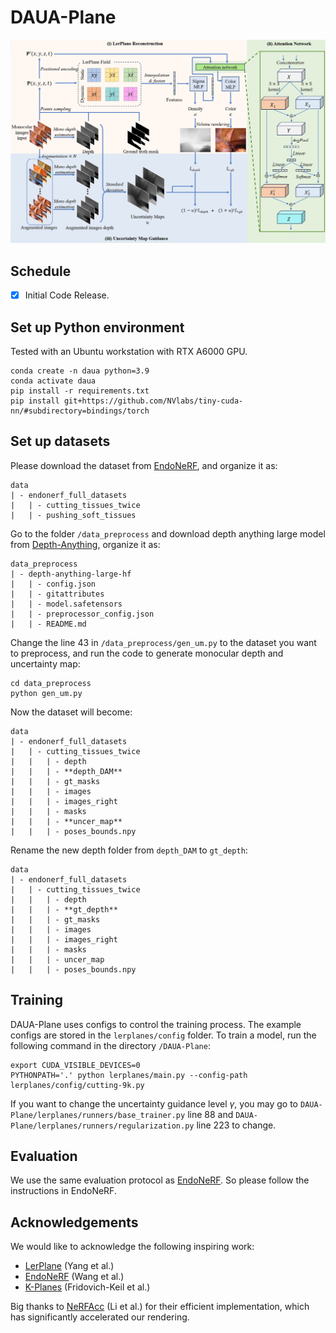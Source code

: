 # DAUA-Plane

![](lerplanes/images/figure.png)

## Schedule
- [x] Initial Code Release.


## Set up Python environment
Tested with an Ubuntu workstation with RTX A6000 GPU.

```
conda create -n daua python=3.9
conda activate daua
pip install -r requirements.txt
pip install git+https://github.com/NVlabs/tiny-cuda-nn/#subdirectory=bindings/torch
```


## Set up datasets
Please download the dataset from [EndoNeRF](https://github.com/med-air/EndoNeRF), and organize it as:
```
data
| - endonerf_full_datasets
|   | - cutting_tissues_twice
|   | - pushing_soft_tissues
```

Go to the folder `/data_preprocess` and download depth anything large model from [Depth-Anything](https://huggingface.co/LiheYoung/depth-anything-large-hf/tree/main), organize it as:
```
data_preprocess
| - depth-anything-large-hf
|   | - config.json
|   | - gitattributes
|   | - model.safetensors
|   | - preprocessor_config.json
|   | - README.md
```

Change the line 43 in `/data_preprocess/gen_um.py` to the dataset you want to preprocess, and run the code to generate monocular depth and uncertainty map:
```
cd data_preprocess
python gen_um.py
```
Now the dataset will become:
```
data
| - endonerf_full_datasets
|   | - cutting_tissues_twice
|   |   | - depth
|   |   | - **depth_DAM**
|   |   | - gt_masks
|   |   | - images
|   |   | - images_right
|   |   | - masks
|   |   | - **uncer_map**
|   |   | - poses_bounds.npy
```
Rename the new depth folder from `depth_DAM` to `gt_depth`:
```
data
| - endonerf_full_datasets
|   | - cutting_tissues_twice
|   |   | - depth
|   |   | - **gt_depth**
|   |   | - gt_masks
|   |   | - images
|   |   | - images_right
|   |   | - masks
|   |   | - uncer_map
|   |   | - poses_bounds.npy
```

## Training
DAUA-Plane uses configs to control the training process. The example configs are stored in the `lerplanes/config` folder.
To train a model, run the following command in the directory `/DAUA-Plane`:
```
export CUDA_VISIBLE_DEVICES=0
PYTHONPATH='.' python lerplanes/main.py --config-path lerplanes/config/cutting-9k.py
```
If you want to change the uncertainty guidance level $\gamma$, you may go to `DAUA-Plane/lerplanes/runners/base_trainer.py` line 88 and `DAUA-Plane/lerplanes/runners/regularization.py` line 223 to change.

## Evaluation
We use the same evaluation protocol as [EndoNeRF](https://github.com/med-air/EndoNeRF). So please follow the instructions in EndoNeRF.

## Acknowledgements
We would like to acknowledge the following inspiring work:
- [LerPlane](https://github.com/Loping151/ForPlane) (Yang et al.)
- [EndoNeRF](https://github.com/med-air/EndoNeRF) (Wang et al.)
- [K-Planes](https://sarafridov.github.io/K-Planes/) (Fridovich-Keil et al.)

Big thanks to [NeRFAcc](https://www.nerfacc.com/) (Li et al.) for their efficient implementation, which has significantly accelerated our rendering.
